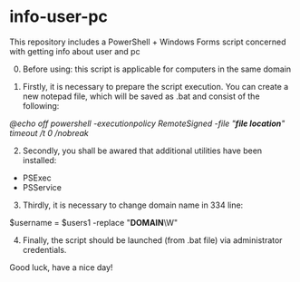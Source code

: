 # info-user-pc
This repository includes a PowerShell + Windows Forms script concerned with getting info about user and pc

0. Before using: this script is applicable for computers in the same domain

1. Firstly, it is necessary to prepare the script execution.
You can create a new notepad file, which will be saved as .bat and consist of the following:

_@echo off
powershell -executionpolicy RemoteSigned -file "**file location**"
timeout /t 0 /nobreak_

2. Secondly, you shall be awared that additional utilities have been installed: 
- PSExec
- PSService

3. Thirdly, it is necessary to change domain name in 334 line:

$username = $users1 -replace "**DOMAIN**\W"

4. Finally, the script should be launched (from .bat file) via administrator credentials.

Good luck, have a nice day!
